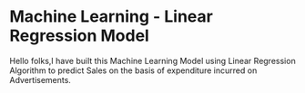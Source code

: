 # Machine Learning - Linear Regression Model
Hello folks,I have built this Machine Learning Model using Linear Regression Algorithm to predict Sales on the basis of expenditure incurred on Advertisements. 





